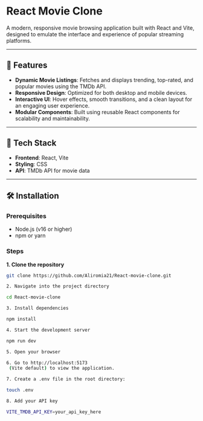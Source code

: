 # React Movie Clone

A modern, responsive movie browsing application built with React and Vite, designed to emulate the interface and experience of popular streaming platforms.

---

## 🚀 Features

- **Dynamic Movie Listings**: Fetches and displays trending, top-rated, and popular movies using the TMDb API.  
- **Responsive Design**: Optimized for both desktop and mobile devices.  
- **Interactive UI**: Hover effects, smooth transitions, and a clean layout for an engaging user experience.  
- **Modular Components**: Built using reusable React components for scalability and maintainability.  

---

## 🔧 Tech Stack

- **Frontend**: React, Vite  
- **Styling**: CSS  
- **API**: TMDb API for movie data  

---

## 🛠️ Installation

### Prerequisites

- Node.js (v16 or higher)  
- npm or yarn  

### Steps

**1. Clone the repository**

```bash
git clone https://github.com/Aliromia21/React-movie-clone.git

2. Navigate into the project directory

cd React-movie-clone

3. Install dependencies

npm install

4. Start the development server

npm run dev

5. Open your browser

6. Go to http://localhost:5173
 (Vite default) to view the application.

7. Create a .env file in the root directory:

touch .env

8. Add your API key

VITE_TMDB_API_KEY=your_api_key_here
